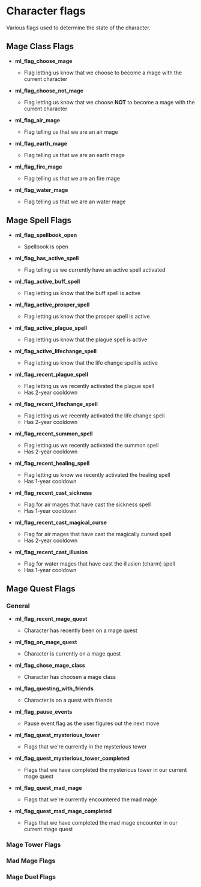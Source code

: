 # Character flags

Various flags used to determine the state of the character.

## Mage Class Flags

- **ml_flag_choose_mage**
    - Flag letting us know that we choose to become a mage with the current character

- **ml_flag_choose_not_mage**
    - Flag letting us know that we choose **NOT** to become a mage with the current character

- **ml_flag_air_mage**
    - Flag telling us that we are an air mage

- **ml_flag_earth_mage**
    - Flag telling us that we are an earth mage

- **ml_flag_fire_mage**
    - Flag telling us that we are an fire mage

- **ml_flag_water_mage**
    - Flag telling us that we are an water mage

## Mage Spell Flags

- **ml_flag_spellbook_open**
    - Spellbook is open

- **ml_flag_has_active_spell**
    - Flag telling us we currently have an active spell activated

- **ml_flag_active_buff_spell**
    - Flag letting us know that the buff spell is active

- **ml_flag_active_prosper_spell**
    - Flag letting us know that the prosper spell is active

- **ml_flag_active_plague_spell**
    - Flag letting us know that the plague spell is active

- **ml_flag_active_lifechange_spell**
    - Flag letting us know that the life change spell is active

- **ml_flag_recent_plague_spell**
    - Flag letting us we recently activated the plague spell
    - Has 2-year cooldown

- **ml_flag_recent_lifechange_spell**
    - Flag letting us we recently activated the life change spell
    - Has 2-year cooldown

- **ml_flag_recent_summon_spell**
    - Flag letting us we recently activated the summon spell
    - Has 2-year cooldown

- **ml_flag_recent_healing_spell**
    - Flag letting us know we recently activated the healing spell
    - Has 1-year cooldown

- **ml_flag_recent_cast_sickness**
    - Flag for air mages that have cast the sickness spell
    - Has 1-year cooldown

- **ml_flag_recent_cast_magical_curse**
    - Flag for air mages that have cast the magically cursed spell
    - Has 2-year cooldown

- **ml_flag_recent_cast_illusion**
    - Flag for water mages that have cast the illusion (charm) spell
    - Has 1-year cooldown


## Mage Quest Flags

### General

- **ml_flag_recent_mage_quest**
    - Character has recently been on a mage quest

- **ml_flag_on_mage_quest**
    - Character is currently on a mage quest

- **ml_flag_chose_mage_class**
    - Character has choosen a mage class

- **ml_flag_questing_with_friends**
    - Character is on a quest with friends

- **ml_flag_pause_events**
    - Pause event flag as the user figures out the next move

- **ml_flag_quest_mysterious_tower**
    - Flags that we're currently in the mysterious tower

- **ml_flag_quest_mysterious_tower_completed**
    - Flags that we have completed the mysterious tower in our current mage quest

- **ml_flag_quest_mad_mage**
    - Flags that we're currently encountered the mad mage

- **ml_flag_quest_mad_mage_completed**
    - Flags that we have completed the mad mage encounter in our current mage quest

### Mage Tower Flags

### Mad Mage Flags

### Mage Duel Flags
